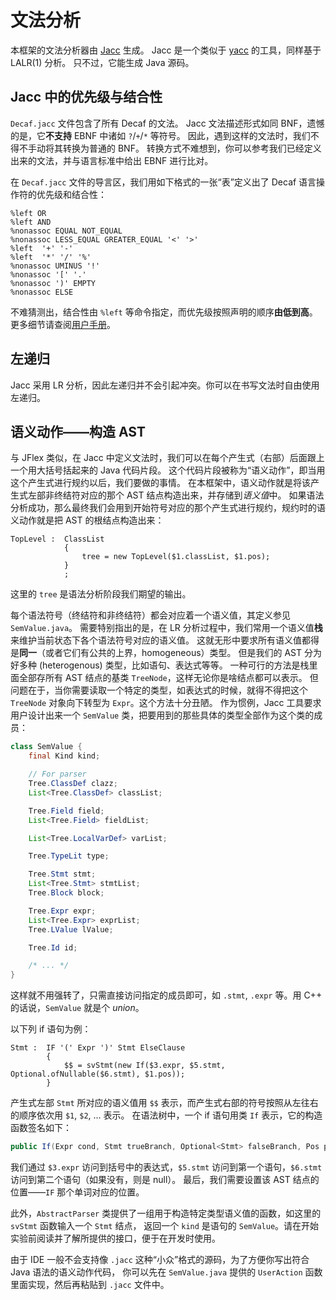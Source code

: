 # 文法分析

本框架的文法分析器由 [Jacc](http://web.cecs.pdx.edu/~mpj/jacc/) 生成。
Jacc 是一个类似于 [yacc](http://dinosaur.compilertools.net/yacc/index.html) 的工具，同样基于 LALR(1) 分析。
只不过，它能生成 Java 源码。

## Jacc 中的优先级与结合性

`Decaf.jacc` 文件包含了所有 Decaf 的文法。
Jacc 文法描述形式如同 BNF，遗憾的是，它**不支持** EBNF 中诸如 `?`/`+`/`*` 等符号。
因此，遇到这样的文法时，我们不得不手动将其转换为普通的 BNF。
转换方式不难想到，你可以参考我们已经定义出来的文法，并与语言标准中给出 EBNF 进行比对。

在 `Decaf.jacc` 文件的导言区，我们用如下格式的一张“表”定义出了 Decaf 语言操作符的优先级和结合性：

```jacc
%left OR
%left AND
%nonassoc EQUAL NOT_EQUAL
%nonassoc LESS_EQUAL GREATER_EQUAL '<' '>'
%left  '+' '-'
%left  '*' '/' '%'
%nonassoc UMINUS '!'
%nonassoc '[' '.'
%nonassoc ')' EMPTY
%nonassoc ELSE
```

不难猜测出，结合性由 `%left` 等命令指定，而优先级按照声明的顺序**由低到高**。
更多细节请查阅[用户手册](http://web.cecs.pdx.edu/~mpj/jacc/jacc.pdf)。

## 左递归

Jacc 采用 LR 分析，因此左递归并不会引起冲突。你可以在书写文法时自由使用左递归。

## 语义动作——构造 AST

与 JFlex 类似，在 Jacc 中定义文法时，我们可以在每个产生式（右部）后面跟上一个用大括号括起来的 Java 代码片段。
这个代码片段被称为“语义动作”，即当用这个产生式进行规约以后，我们要做的事情。
在本框架中，语义动作就是将该产生式左部非终结符对应的那个 AST 结点构造出来，并存储到*语义值*中。
如果语法分析成功，那么最终我们会用到开始符号对应的那个产生式进行规约，规约时的语义动作就是把 AST 的根结点构造出来：

```jacc
TopLevel :  ClassList
            {
                tree = new TopLevel($1.classList, $1.pos);
            }
            ;
```

这里的 `tree` 是语法分析阶段我们期望的输出。

每个语法符号（终结符和非终结符）都会对应着一个语义值，其定义参见 `SemValue.java`。
需要特别指出的是，在 LR 分析过程中，我们常用一个语义值**栈**来维护当前状态下各个语法符号对应的语义值。
这就无形中要求所有语义值都得是**同一**（或者它们有公共的上界，homogeneous）类型。
但是我们的 AST 分为好多种 (heterogenous) 类型，比如语句、表达式等等。
一种可行的方法是栈里面全部存所有 AST 结点的基类 `TreeNode`，这样无论你是啥结点都可以表示。
但问题在于，当你需要读取一个特定的类型，如表达式的时候，就得不得把这个 `TreeNode` 对象向下转型为 `Expr`。这个方法十分丑陋。
作为惯例，Jacc 工具要求用户设计出来一个 `SemValue` 类，把要用到的那些具体的类型全部作为这个类的成员：

```java
class SemValue {
    final Kind kind;

    // For parser
    Tree.ClassDef clazz;
    List<Tree.ClassDef> classList;

    Tree.Field field;
    List<Tree.Field> fieldList;

    List<Tree.LocalVarDef> varList;

    Tree.TypeLit type;

    Tree.Stmt stmt;
    List<Tree.Stmt> stmtList;
    Tree.Block block;

    Tree.Expr expr;
    List<Tree.Expr> exprList;
    Tree.LValue lValue;

    Tree.Id id;

    /* ... */
}
```

这样就不用强转了，只需直接访问指定的成员即可，如 `.stmt`, `.expr` 等。用 C++ 的话说，`SemValue` 就是个 *union*。

以下列 if 语句为例：

```jacc
Stmt :  IF '(' Expr ')' Stmt ElseClause
        {
            $$ = svStmt(new If($3.expr, $5.stmt, Optional.ofNullable($6.stmt), $1.pos));
        }
```

产生式左部 `Stmt` 所对应的语义值用 `$$` 表示，而产生式右部的符号按照从左往右的顺序依次用 `$1`, `$2`, ... 表示。
在语法树中，一个 if 语句用类 `If` 表示，它的构造函数签名如下：

```java
public If(Expr cond, Stmt trueBranch, Optional<Stmt> falseBranch, Pos pos)
```

我们通过 `$3.expr` 访问到括号中的表达式，`$5.stmt` 访问到第一个语句，`$6.stmt` 访问到第二个语句（如果没有，则是 null）。
最后，我们需要设置该 AST 结点的位置——`IF` 那个单词对应的位置。

此外，`AbstractParser` 类提供了一组用于构造特定类型语义值的函数，如这里的 `svStmt` 函数输入一个 `Stmt` 结点，
返回一个 `kind` 是语句的 `SemValue`。请在开始实验前阅读并了解所提供的接口，便于在开发时使用。

由于 IDE 一般不会支持像 `.jacc` 这种“小众”格式的源码，为了方便你写出符合 Java 语法的语义动作代码，
你可以先在 `SemValue.java` 提供的 `UserAction` 函数里面实现，然后再粘贴到 `.jacc` 文件中。
